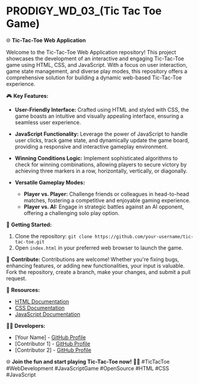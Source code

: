 # PRODIGY_WD_03_(Tic Tac Toe Game)
🌐 **Tic-Tac-Toe Web Application**

Welcome to the Tic-Tac-Toe Web Application repository! This project showcases the development of an interactive and engaging Tic-Tac-Toe game using HTML, CSS, and JavaScript. With a focus on user interaction, game state management, and diverse play modes, this repository offers a comprehensive solution for building a dynamic web-based Tic-Tac-Toe experience.

🎮 **Key Features:**
- **User-Friendly Interface:** Crafted using HTML and styled with CSS, the game boasts an intuitive and visually appealing interface, ensuring a seamless user experience.

- **JavaScript Functionality:** Leverage the power of JavaScript to handle user clicks, track game state, and dynamically update the game board, providing a responsive and interactive gameplay environment.

- **Winning Conditions Logic:** Implement sophisticated algorithms to check for winning combinations, allowing players to secure victory by achieving three markers in a row, horizontally, vertically, or diagonally.

- **Versatile Gameplay Modes:**
  - **Player vs. Player:** Challenge friends or colleagues in head-to-head matches, fostering a competitive and enjoyable gaming experience.
  - **Player vs. AI:** Engage in strategic battles against an AI opponent, offering a challenging solo play option.

🚀 **Getting Started:**
1. Clone the repository: `git clone https://github.com/your-username/tic-tac-toe.git`
2. Open `index.html` in your preferred web browser to launch the game.

🌟 **Contribute:**
Contributions are welcome! Whether you're fixing bugs, enhancing features, or adding new functionalities, your input is valuable. Fork the repository, create a branch, make your changes, and submit a pull request.

🔗 **Resources:**
- [HTML Documentation](https://developer.mozilla.org/en-US/docs/Web/HTML)
- [CSS Documentation](https://developer.mozilla.org/en-US/docs/Web/CSS)
- [JavaScript Documentation](https://developer.mozilla.org/en-US/docs/Web/JavaScript)

👩‍💻 **Developers:**
- [Your Name] - [GitHub Profile](https://github.com/your-username)
- [Contributor 1] - [GitHub Profile](https://github.com/contributor1)
- [Contributor 2] - [GitHub Profile](https://github.com/contributor2)

🌐 **Join the fun and start playing Tic-Tac-Toe now!** 🌈🎉 #TicTacToe #WebDevelopment #JavaScriptGame #OpenSource #HTML #CSS #JavaScript
